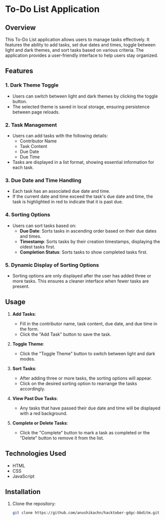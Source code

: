 # To-Do List Application

## Overview
This To-Do List application allows users to manage tasks effectively. It features the ability to add tasks, set due dates and times, toggle between light and dark themes, and sort tasks based on various criteria. The application provides a user-friendly interface to help users stay organized.

## Features

### 1. Dark Theme Toggle
- Users can switch between light and dark themes by clicking the toggle button.
- The selected theme is saved in local storage, ensuring persistence between page reloads.

### 2. Task Management
- Users can add tasks with the following details:
  - Contributor Name
  - Task Content
  - Due Date
  - Due Time
- Tasks are displayed in a list format, showing essential information for each task.

### 3. Due Date and Time Handling
- Each task has an associated due date and time.
- If the current date and time exceed the task's due date and time, the task is highlighted in red to indicate that it is past due.

### 4. Sorting Options
- Users can sort tasks based on:
  - **Due Date**: Sorts tasks in ascending order based on their due dates and times.
  - **Timestamp**: Sorts tasks by their creation timestamps, displaying the oldest tasks first.
  - **Completion Status**: Sorts tasks to show completed tasks first.

### 5. Dynamic Display of Sorting Options
- Sorting options are only displayed after the user has added three or more tasks. This ensures a cleaner interface when fewer tasks are present.

## Usage

1. **Add Tasks**:
   - Fill in the contributor name, task content, due date, and due time in the form.
   - Click the "Add Task" button to save the task.

2. **Toggle Theme**:
   - Click the "Toggle Theme" button to switch between light and dark modes.

3. **Sort Tasks**:
   - After adding three or more tasks, the sorting options will appear.
   - Click on the desired sorting option to rearrange the tasks accordingly.

4. **View Past Due Tasks**:
   - Any tasks that have passed their due date and time will be displayed with a red background.

5. **Complete or Delete Tasks**:
   - Click the "Complete" button to mark a task as completed or the "Delete" button to remove it from the list.

## Technologies Used
- HTML
- CSS
- JavaScript

## Installation
1. Clone the repository:
   ```bash
   git clone https://github.com/anushikachn/hacktober-gdgc-bbditm.git

